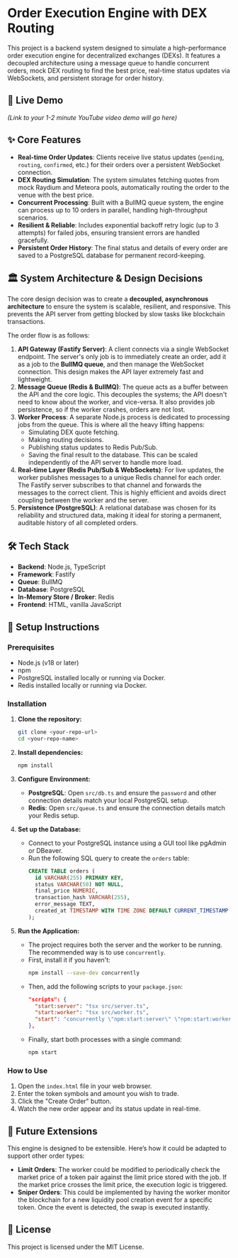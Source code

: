 # Order Execution Engine with DEX Routing

This project is a backend system designed to simulate a high-performance order execution engine for decentralized exchanges (DEXs). It features a decoupled architecture using a message queue to handle concurrent orders, mock DEX routing to find the best price, real-time status updates via WebSockets, and persistent storage for order history.

## 🎥 Live Demo

*(Link to your 1-2 minute YouTube video demo will go here)*

## ✨ Core Features

* **Real-time Order Updates**: Clients receive live status updates (`pending`, `routing`, `confirmed`, etc.) for their orders over a persistent WebSocket connection.
* **DEX Routing Simulation**: The system simulates fetching quotes from mock Raydium and Meteora pools, automatically routing the order to the venue with the best price.
* **Concurrent Processing**: Built with a BullMQ queue system, the engine can process up to 10 orders in parallel, handling high-throughput scenarios.
* **Resilient & Reliable**: Includes exponential backoff retry logic (up to 3 attempts) for failed jobs, ensuring transient errors are handled gracefully.
* **Persistent Order History**: The final status and details of every order are saved to a PostgreSQL database for permanent record-keeping.

## 🏛️ System Architecture & Design Decisions

The core design decision was to create a **decoupled, asynchronous architecture** to ensure the system is scalable, resilient, and responsive. This prevents the API server from getting blocked by slow tasks like blockchain transactions.

The order flow is as follows:

1.  **API Gateway (Fastify Server)**: A client connects via a single WebSocket endpoint. The server's only job is to immediately create an order, add it as a job to the **BullMQ queue**, and then manage the WebSocket connection. This design makes the API layer extremely fast and lightweight.
2.  **Message Queue (Redis & BullMQ)**: The queue acts as a buffer between the API and the core logic. This decouples the systems; the API doesn't need to know about the worker, and vice-versa. It also provides job persistence, so if the worker crashes, orders are not lost.
3.  **Worker Process**: A separate Node.js process is dedicated to processing jobs from the queue. This is where all the heavy lifting happens:
    * Simulating DEX quote fetching.
    * Making routing decisions.
    * Publishing status updates to Redis Pub/Sub.
    * Saving the final result to the database.
    This can be scaled independently of the API server to handle more load.
4.  **Real-time Layer (Redis Pub/Sub & WebSockets)**: For live updates, the worker publishes messages to a unique Redis channel for each order. The Fastify server subscribes to that channel and forwards the messages to the correct client. This is highly efficient and avoids direct coupling between the worker and the server.
5.  **Persistence (PostgreSQL)**: A relational database was chosen for its reliability and structured data, making it ideal for storing a permanent, auditable history of all completed orders.

## 🛠️ Tech Stack

* **Backend**: Node.js, TypeScript
* **Framework**: Fastify
* **Queue**: BullMQ
* **Database**: PostgreSQL
* **In-Memory Store / Broker**: Redis
* **Frontend**: HTML, vanilla JavaScript

## 🚀 Setup Instructions

### Prerequisites

* Node.js (v18 or later)
* npm
* PostgreSQL installed locally or running via Docker.
* Redis installed locally or running via Docker.

### Installation

1.  **Clone the repository:**
    ```bash
    git clone <your-repo-url>
    cd <your-repo-name>
    ```

2.  **Install dependencies:**
    ```bash
    npm install
    ```

3.  **Configure Environment:**
    * **PostgreSQL**: Open `src/db.ts` and ensure the `password` and other connection details match your local PostgreSQL setup.
    * **Redis**: Open `src/queue.ts` and ensure the connection details match your Redis setup.

4.  **Set up the Database:**
    * Connect to your PostgreSQL instance using a GUI tool like pgAdmin or DBeaver.
    * Run the following SQL query to create the `orders` table:
        ```sql
        CREATE TABLE orders (
          id VARCHAR(255) PRIMARY KEY,
          status VARCHAR(50) NOT NULL,
          final_price NUMERIC,
          transaction_hash VARCHAR(255),
          error_message TEXT,
          created_at TIMESTAMP WITH TIME ZONE DEFAULT CURRENT_TIMESTAMP
        );
        ```

5.  **Run the Application:**
    * The project requires both the server and the worker to be running. The recommended way is to use `concurrently`.
    * First, install it if you haven't:
        ```bash
        npm install --save-dev concurrently
        ```
    * Then, add the following scripts to your `package.json`:
        ```json
        "scripts": {
          "start:server": "tsx src/server.ts",
          "start:worker": "tsx src/worker.ts",
          "start": "concurrently \"npm:start:server\" \"npm:start:worker\""
        },
        ```
    * Finally, start both processes with a single command:
        ```bash
        npm start
        ```

### How to Use

1.  Open the `index.html` file in your web browser.
2.  Enter the token symbols and amount you wish to trade.
3.  Click the "Create Order" button.
4.  Watch the new order appear and its status update in real-time.

## 🔮 Future Extensions

This engine is designed to be extensible. Here’s how it could be adapted to support other order types:

* **Limit Orders**: The worker could be modified to periodically check the market price of a token pair against the limit price stored with the job. If the market price crosses the limit price, the execution logic is triggered.
* **Sniper Orders**: This could be implemented by having the worker monitor the blockchain for a new liquidity pool creation event for a specific token. Once the event is detected, the swap is executed instantly.

## 📄 License

This project is licensed under the MIT License.
